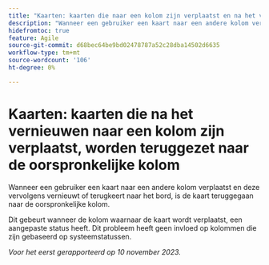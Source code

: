 ```yaml
---
title: "Kaarten: kaarten die naar een kolom zijn verplaatst en na het vernieuwen terugkeren naar de oorspronkelijke kolom"
description: "Wanneer een gebruiker een kaart naar een andere kolom verplaatst en deze vervolgens vernieuwt of terugkeert naar de kaart, is de kaart teruggegaan naar de oorspronkelijke kolom."
hidefromtoc: true
feature: Agile
source-git-commit: d68bec64be9bd02478787a52c28dba14502d6635
workflow-type: tm+mt
source-wordcount: '106'
ht-degree: 0%

---
```



# Kaarten: kaarten die na het vernieuwen naar een kolom zijn verplaatst, worden teruggezet naar de oorspronkelijke kolom

Wanneer een gebruiker een kaart naar een andere kolom verplaatst en deze vervolgens vernieuwt of terugkeert naar het bord, is de kaart teruggegaan naar de oorspronkelijke kolom.

Dit gebeurt wanneer de kolom waarnaar de kaart wordt verplaatst, een aangepaste status heeft. Dit probleem heeft geen invloed op kolommen die zijn gebaseerd op systeemstatussen.

_Voor het eerst gerapporteerd op 10 november 2023._
